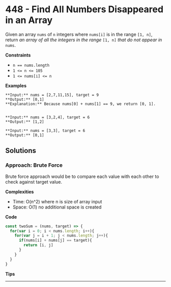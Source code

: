 # 448 - Find All Numbers Disappeared in an Array
Given an array `nums` of `n` integers where `nums[i]` is in the range `[1, n]`, return _an array of all the integers in the range_ `[1, n]` _that do not appear in_ `nums`.

**Constraints**
-   `n == nums.length`
-   `1 <= n <= 105`
-   `1 <= nums[i] <= n`

**Examples**
```
**Input:** nums = [2,7,11,15], target = 9
**Output:** [0,1]
**Explanation:** Because nums[0] + nums[1] == 9, we return [0, 1].


**Input:** nums = [3,2,4], target = 6
**Output:** [1,2]

**Input:** nums = [3,3], target = 6
**Output:** [0,1]
```

## Solutions

### Approach: Brute Force
Brute force approach would be to compare each value with each other to check against target value.

**Complexities**
- Time: O(n^2) where n is size of array input
- Space: O(1) no additional space is created

**Code**
```js
const twoSum = (nums, target) => {
  for(var i = 0; i < nums.length; i++){
    for(var j = i + 1; j < nums.length; j++){
      if(nums[i] + nums[j] == target){
        return [i, j]
      }
    }
  }
}
```

**Tips**

---
